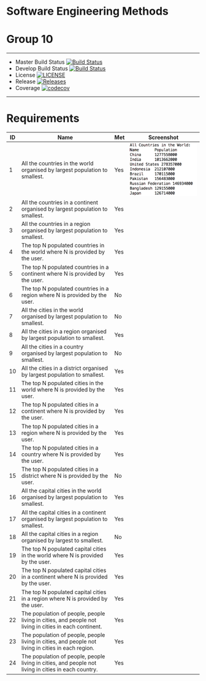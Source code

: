# Software Engineering Methods
# Group 10

---

- Master Build Status [![Build Status](https://travis-ci.org/AaronC98/semcw.svg?branch=master)](https://travis-ci.org/AaronC98/semcw)
- Develop Build Status [![Build Status](https://travis-ci.org/AaronC98/semcw.svg?branch=develop)](https://travis-ci.org/AaronC98/semcw)
- License [![LICENSE](https://img.shields.io/github/license/AaronC98/semcw.svg?style=flat-square)](https://github.com/AaronC98/semcw/blob/master/LICENSE)
- Release [![Releases](https://img.shields.io/github/release/AaronC98/semcw/all.svg?style=flat-square)](https://github.com/AaronC98/semcw/releases)
- Coverage [![codecov](https://codecov.io/gh/AaronC98/semcw/branch/master/graph/badge.svg)](https://codecov.io/gh/AaronC98/semcw)

---

# Requirements

| ID  | Name  | Met  |  Screenshot |
|-----|-------|------|-------------|
|1     |    All the countries in the world organised by largest population to smallest.   |   Yes   |   ![ScreenShot1](/screenshots/Screenshot1.png)    |
|2     |    All the countries in a continent organised by largest population to smallest.   |  Yes    |             |
|3    |    All the countries in a region organised by largest population to smallest.   |  Yes    |             |
|4     |    The top N populated countries in the world where N is provided by the user.   |   Yes   |             |
|5     |  The top N populated countries in a continent where N is provided by the user.     |  Yes    |             |
|6     |    The top N populated countries in a region where N is provided by the user.   |  No    |             |
|7     |   All the cities in the world organised by largest population to smallest.    |  No    |             |
|8     |   All the cities in a region organised by largest population to smallest.    |   Yes   |             |
|9     |    All the cities in a country organised by largest population to smallest.   |   No   |             |
|10     |   All the cities in a district organised by largest population to smallest.    |   Yes   |             |
|11    |   The top N populated cities in the world where N is provided by the user.    |  Yes    |             |
|12     |   The top N populated cities in a continent where N is provided by the user.    |   Yes   |             |
|13     |   The top N populated cities in a region where N is provided by the user.    |  Yes    |             |
|14     |   The top N populated cities in a country where N is provided by the user.    |   Yes   |             |
|15     |  The top N populated cities in a district where N is provided by the user.     |   No   |             |
|16     |    All the capital cities in the world organised by largest population to smallest.   |   Yes   |             |
|17     |   All the capital cities in a continent organised by largest population to smallest.    |   Yes   |             |
|18     |   All the capital cities in a region organised by largest to smallest.    |   No   |             |
|19     |   The top N populated capital cities in the world where N is provided by the user.    |   Yes   |             |
|20    |    The top N populated capital cities in a continent where N is provided by the user.   |   Yes   |     |
|21     |    The top N populated capital cities in a region where N is provided by the user.  |   Yes   |       |
|22     |    The population of people, people living in cities, and people not living in cities in each continent.  |   Yes   |    |
|23     |    The population of people, people living in cities, and people not living in cities in each region.  |   Yes   |    |
|24     |    The population of people, people living in cities, and people not living in cities in each country. |  Yes   |    |


